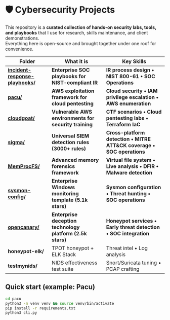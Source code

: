 # 🛡️ Cybersecurity Projects

This repository is a **curated collection of hands-on security labs, tools, and playbooks** that I use for
research, skills maintenance, and client demonstrations.  
Everything here is open-source and brought together under one roof for convenience.

| Folder | What it is | Key Skills |
| -------------------------------- | ---------------------------------------------------- | ----------------------------------------------- |
| **[incident-response-playbooks/](incident-response-playbooks/)** | **Enterprise SOC playbooks for NIST-compliant IR** | **IR process design • NIST 800-61 • SOC Operations** |
| **[pacu/](pacu/)** | **AWS exploitation framework for cloud pentesting** | **Cloud security • IAM privilege escalation • AWS enumeration** |
| **[cloudgoat/](cloudgoat/)** | **Vulnerable AWS environments for security training** | **CTF scenarios • Cloud pentesting labs • Terraform IaC** |
| **[sigma/](sigma/)** | **Universal SIEM detection rules (3000+ rules)** | **Cross-platform detection • MITRE ATT&CK coverage • SOC operations** |
| **[MemProcFS/](MemProcFS/)** | **Advanced memory forensics framework** | **Virtual file system • Live analysis • DFIR • Malware detection** |
| **[sysmon-config/](sysmon-config/)** | **Enterprise Windows monitoring template (5.1k stars)** | **Sysmon configuration • Threat hunting • SOC operations** |
| **[opencanary/](opencanary/)** | **Enterprise deception technology platform (2.5k stars)** | **Honeypot services • Early threat detection • SOC integration** |
| **honeypot-elk/** | TPOT honeypot + ELK Stack | Threat intel • Log analysis |
| **testmynids/** | NIDS effectiveness test suite | Snort/Suricata tuning • PCAP crafting |

## Quick start (example: Pacu)

```bash
cd pacu
python3 -m venv venv && source venv/bin/activate
pip install -r requirements.txt
python3 cli.py
```
